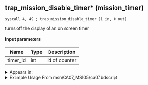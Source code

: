## trap_mission_disable_timer* (mission_timer)

`syscall 4, 49 ; trap_mission_disable_timer (1 in, 0 out)`

turns off the display of an on screen timer

#### Input parameters
| Name | Type | Description
|------|------|------------
| timer_id   | int   | id of counter




<details>
	<summary>Appears in:</summary>
| filename | Entity (obj)
|----------|-------------
| msn\CA07_MS105\ca07.bdscript       |           
| msn\EH26_MS108\eh26.bdscript       |           

</details>

<details>
	<summary>Example Usage From msn\CA07_MS105\ca07.bdscript</summary>
```plaintext
L204:
 pushImm 0
 syscall 4, 49 ; trap_mission_disable_timer (1 in, 0 out)
 pushImm 17354
 syscall 4, 4 ; trap_mission_information (1 in, 0 out)
 jmp L176
```
</details>

